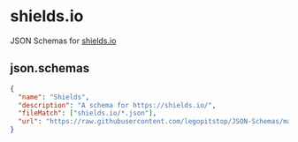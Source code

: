 # shields.io

JSON Schemas for [shields.io](https://shields.io/)

## json.schemas

```json
{
  "name": "Shields",
  "description": "A schema for https://shields.io/",
  "fileMatch": ["shields.io/*.json"],
  "url": "https://raw.githubusercontent.com/legopitstop/JSON-Schemas/main/schemas/shields.io/schema.json"
}
```
